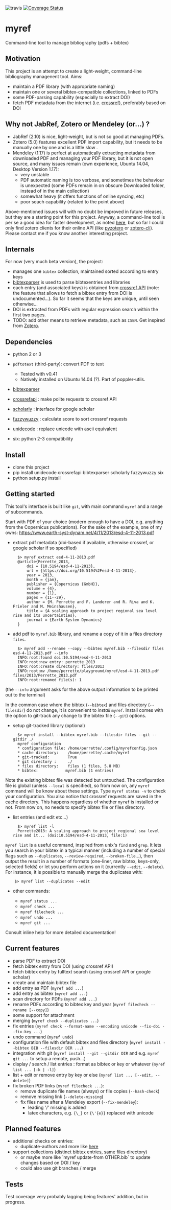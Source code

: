 ![travis](https://travis-ci.org/perrette/myref.svg?branch=master)
[![Coverage Status](https://coveralls.io/repos/github/perrette/myref/badge.svg?branch=master)](https://coveralls.io/github/perrette/myref?branch=master)
# myref

Command-line tool to manage bibliography (pdfs + bibtex)


Motivation
----------
This project is an attempt to create a light-weight, 
command-line bibliography managenent tool. Aims:

- maintain a PDF library (with appropriate naming)
- maintain one or several bibtex-compatible collections, linked to PDFs
- some PDF-parsing capability (especially to extract DOI)
- fetch PDF metadata from the internet (i.e. [crossref](https://github.com/CrossRef/rest-api-doc)), preferably based on DOI


Why not JabRef, Zotero or Mendeley (or...) ?
--------------------------------------------
- JabRef (2.10) is nice, light-weight, but is not so good at managing PDFs.
- Zotero (5.0) features excellent PDF import capability, but it needs to be manually one by one and is a little slow .
- Mendeley (1.17) is perfect at automatically extracting metadata from downloaded PDF and managing your PDF library, 
but it is not open source, and many issues remain (own experience, Ubuntu 14.04, Desktop Version 1.17):
    - very unstable
    - PDF automatic naming is too verbose, and sometimes the behaviour is unexpected (some PDFs remain in on obscure Downloaded folder, instead of in the main collection)
    - somewhat heavy (it offers functions of online syncing, etc)
    - poor seach capability (related to the point above)

Above-mentioned issues will with no doubt be improved in future releases, but they are a starting point for this project.
Anyway, a command-line tool is per se a good idea for faster development, 
as noted [here](https://forums.zotero.org/discussion/43386/zotero-cli-version), 
but so far I could only find zotero clients for their online API 
(like [pyzotero](https://github.com/urschrei/pyzotero) or [zotero-cli](https://github.com/jbaiter/zotero-cli)).
Please contact me if you know another interesting project.


Internals
---------
For now (very much beta version), the project:
- manages one `bibtex` collection, maintained sorted according to entry keys
- [bibtexparser](https://bibtexparser.readthedocs.io/en/v0.6.2) is used to parse bibtexentries and libraries
- each entry (and associated keys) is obtained from [crossref API](https://github.com/CrossRef/rest-api-doc/issues/115#issuecomment-221821473) (note: the feature that allows to fetch a bibtex entry from DOI is undocumented...). So far it seems that the keys are unique, until seen otherwise...
- DOI is extracted from PDFs with regular expression search within the first two pages.
- TODO: add other means to retrieve metadata, such as `ISBN`. Get inspired from [Zotero](https://forums.zotero.org/discussion/57418/retrieve-pdfs-metadata-wrong-metadata-source).

Dependencies
------------
- python 2 or 3
- `pdftotext` (third-party): convert PDF to text
    - Tested with v0.41
    - Natively installed on Ubuntu 14.04 (?). Part of poppler-utils.

- [bibtexparser](https://bibtexparser.readthedocs.io/en/v0.6.2)
- [crossrefapi](https://github.com/fabiobatalha/crossrefapi) : make polite requests to crossref API
- [scholarly](https://github.com/OrganicIrradiation/scholarly) : interface for google scholar
- [fuzzywuzzy](https://github.com/seatgeek/fuzzywuzzy) : calculate score to sort crossref requests
- [unidecode](https://github.com/avian2/unidecode) : replace unicode with ascii equivalent
- six: python 2-3 compatibility

Install
-------
- clone this project
- pip install unidecode crossrefapi bibtexparser scholarly fuzzywuzzy six
- python setup.py install


Getting started
---------------
This tool's interface is built like `git`, with main command `myref` and a range of subcommands.

Start with PDF of your choice (modern enough to have a DOI, e.g. anything from the Copernicus publications). 
For the sake of the example, one of my owns: https://www.earth-syst-dynam.net/4/11/2013/esd-4-11-2013.pdf

- extract pdf metadata (doi-based if available, otherwise crossref, or google scholar if so specified)

        $> myref extract esd-4-11-2013.pdf
        @article{Perrette_2013,
            doi = {10.5194/esd-4-11-2013},
            url = {https://doi.org/10.5194%2Fesd-4-11-2013},
            year = 2013,
            month = {jan},
            publisher = {Copernicus {GmbH}},
            volume = {4},
            number = {1},   
            pages = {11--29},
            author = {M. Perrette and F. Landerer and R. Riva and K. Frieler and M. Meinshausen},
            title = {A scaling approach to project regional sea level rise and its uncertainties},
            journal = {Earth System Dynamics}
        }

- add pdf to `myref.bib`  library, and rename a copy of it in a files directory `files`.

        $> myref add --rename --copy --bibtex myref.bib --filesdir files esd-4-11-2013.pdf --info
    	INFO:root:found doi:10.5194/esd-4-11-2013
    	INFO:root:new entry: perrette_2013
    	INFO:root:create directory: files/2013
    	INFO:root:mv /home/perrette/playground/myref/esd-4-11-2013.pdf files/2013/Perrette_2013.pdf
    	INFO:root:renamed file(s): 1

(the `--info` argument asks for the above output information to be printed out to the terminal)

In the common case where the bibtex (`--bibtex`) and files directory  (`--filesdir`) do not change, 
it is convenient to *install* `myref`. 
Install comes with the option to git-track any change to the bibtex file (`--git`) options.

- setup git-tracked library (optional)

        $> myref install --bibtex myref.bib --filesdir files --git --gitdir ./
        myref configuration
        * configuration file: /home/perrette/.config/myrefconfig.json
        * cache directory:    /home/perrette/.cache/myref
        * git-tracked:        True
        * git directory :     ./
        * files directory:    files (1 files, 5.8 MB)
        * bibtex:            myref.bib (1 entries)

Note the existing bibtex file was detected but untouched.
The configuration file is global (unless `--local` is specified), so from now on, any `myref` 
command will be know about these settings. Type `myref status -v` to check your
configuration.
You also notice that crossref requests are saved in the cache directory. 
This happens regardless of whether `myref` is installed or not.
From now on, no needs to specify bibtex file or files directory.

- list entries (and edit etc...)

        $> myref list -l
        Perrette2013: A scaling approach to project regional sea level rise and it... (doi:10.5194/esd-4-11-2013, file:1)

`myref list` is a useful command, inspired from unix's `find` and `grep`. 
It lets you search in your bibtex in a typical manner (including a number of special flags such as `--duplicates`, `--review-required`, `--broken-file`...), 
then output the result in a number of formats (one-liner, raw bibtex, keys-only, selected fields) or let you perform actions on it (currently `--edit`, `--delete`).
For instance, it is possible to manually merge the duplicates with:

        $> myref list --duplicates --edit


- other commands: 

    - `myref status ...` 
    - `myref check ...` 
    - `myref filecheck ...` 
    - `myref undo ...` 
    - `myref git ...` 

Consult inline help for more detailed documentation!


Current features
----------------
- parse PDF to extract DOI
- fetch bibtex entry from DOI (using crossref API)
- fetch bibtex entry by fulltext search (using crossref API or google scholar)
- create and maintain bibtex file
- add entry as PDF (`myref add ...`)
- add entry as bibtex (`myref add ...`)
- scan directory for PDFs (`myref add ...`)
- rename PDFs according to bibtex key and year (`myref filecheck --rename [--copy]`)
- some support for attachment
- merging (`myref check --duplicates ...`)
- fix entries (`myref check --format-name --encoding unicode --fix-doi --fix-key ...`)
- undo command (`myref undo`)
- configuration file with default bibtex and files directory (`myref install --bibtex BIB --filesdir DIR ...`)
- integration with git (`myref install --git --gitdir DIR` and e.g. `myref git ...` to setup a remote, push...)
- display / search / list entries : format as bibtex or key or whatever (`myref list ... [-k | -l]`)
- list + edit or remove entry by key or else  (`myref list ... [--edit, --delete]`)
- fix broken PDF links (`myref filecheck ...`):
    - remove duplicate file names (always) or file copies (`--hash-check`)
    - remove missing link (`--delete-missing`)
    - fix files name after a Mendeley export (`--fix-mendeley`):
        - leading '/' missing is added
        - latex characters, e.g. `{\_}` or `{\'{e}}` replaced with unicode


Planned features
----------------
- additional checks on entries:
    - duplicate-authors and more like [here](https://github.com/tdegeus/bibparse)
- support collections (distinct bibtex entries, same files directory)
    - or maybe more like ´myref update-from OTHER.bib´ to update changes based on DOI / key
    - could also use git branches / merge

Tests
-----
Test coverage very probably lagging being features' addition, but in progress.
